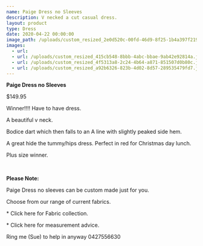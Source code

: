 ```yaml
---
name: Paige Dress no Sleeves
description: V necked a cut casual dress.
layout: product
type: Dress
date: 2020-04-22 00:00:00
image_path: /uploads/custom_resized_2e0d520c-00fd-46d9-8f25-1b4a397f2193.jpg
images:
  - url:
  - url: /uploads/custom_resized_415cb548-8bbb-4abc-bbae-9ab42e92814a.jpg
  - url: /uploads/custom_resized_4f5313a8-2c24-4b64-a871-851507d0b80c.jpg
  - url: /uploads/custom_resized_a92b6326-823b-4d02-8d57-289535479fd7.jpg
---
```


**Paige Dress no Sleeves**

$149.95

Winner\!\!\!\! Have to have dress.

A beautiful v neck.

Bodice dart which then falls to an A line with slightly peaked side hem.

A great hide the tummy/hips dress. Perfect in red for Christmas day lunch.

Plus size winner.

&nbsp;

**Please Note:**

Paige Dress no sleeves can be custom made just for you.

Choose from our range of current fabrics.

\* Click here for Fabric collection.

\* Click here for measurement advice.

Ring me (Sue) to help in anyway 0427556630